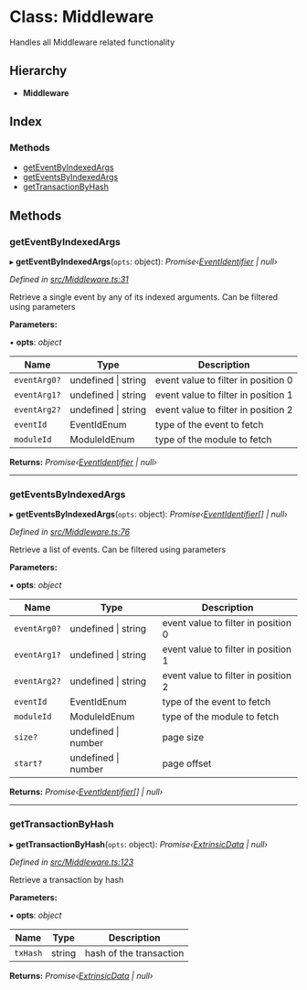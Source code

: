 # Class: Middleware

Handles all Middleware related functionality

## Hierarchy

* **Middleware**

## Index

### Methods

* [getEventByIndexedArgs](middleware.md#geteventbyindexedargs)
* [getEventsByIndexedArgs](middleware.md#geteventsbyindexedargs)
* [getTransactionByHash](middleware.md#gettransactionbyhash)

## Methods

###  getEventByIndexedArgs

▸ **getEventByIndexedArgs**(`opts`: object): *Promise‹[EventIdentifier](../interfaces/eventidentifier.md) | null›*

*Defined in [src/Middleware.ts:31](https://github.com/PolymathNetwork/polymesh-sdk/blob/1221e467/src/Middleware.ts#L31)*

Retrieve a single event by any of its indexed arguments. Can be filtered using parameters

**Parameters:**

▪ **opts**: *object*

Name | Type | Description |
------ | ------ | ------ |
`eventArg0?` | undefined &#124; string | event value to filter in position 0 |
`eventArg1?` | undefined &#124; string | event value to filter in position 1 |
`eventArg2?` | undefined &#124; string | event value to filter in position 2  |
`eventId` | EventIdEnum | type of the event to fetch |
`moduleId` | ModuleIdEnum | type of the module to fetch |

**Returns:** *Promise‹[EventIdentifier](../interfaces/eventidentifier.md) | null›*

___

###  getEventsByIndexedArgs

▸ **getEventsByIndexedArgs**(`opts`: object): *Promise‹[EventIdentifier](../interfaces/eventidentifier.md)[] | null›*

*Defined in [src/Middleware.ts:76](https://github.com/PolymathNetwork/polymesh-sdk/blob/1221e467/src/Middleware.ts#L76)*

Retrieve a list of events. Can be filtered using parameters

**Parameters:**

▪ **opts**: *object*

Name | Type | Description |
------ | ------ | ------ |
`eventArg0?` | undefined &#124; string | event value to filter in position 0 |
`eventArg1?` | undefined &#124; string | event value to filter in position 1 |
`eventArg2?` | undefined &#124; string | event value to filter in position 2 |
`eventId` | EventIdEnum | type of the event to fetch |
`moduleId` | ModuleIdEnum | type of the module to fetch |
`size?` | undefined &#124; number | page size |
`start?` | undefined &#124; number | page offset  |

**Returns:** *Promise‹[EventIdentifier](../interfaces/eventidentifier.md)[] | null›*

___

###  getTransactionByHash

▸ **getTransactionByHash**(`opts`: object): *Promise‹[ExtrinsicData](../interfaces/extrinsicdata.md) | null›*

*Defined in [src/Middleware.ts:123](https://github.com/PolymathNetwork/polymesh-sdk/blob/1221e467/src/Middleware.ts#L123)*

Retrieve a transaction by hash

**Parameters:**

▪ **opts**: *object*

Name | Type | Description |
------ | ------ | ------ |
`txHash` | string | hash of the transaction  |

**Returns:** *Promise‹[ExtrinsicData](../interfaces/extrinsicdata.md) | null›*
